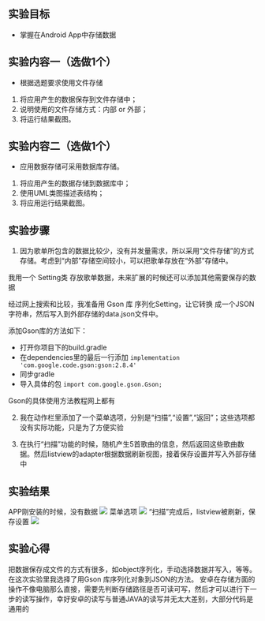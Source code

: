 ## 实验目标
* 掌握在Android App中存储数据
## 实验内容一（选做1个）
* 根据选题要求使用文件存储

1. 将应用产生的数据保存到文件存储中；
2. 说明使用的文件存储方式：内部 or 外部；
3. 将运行结果截图。

## 实验内容二（选做1个）
* 应用数据存储可采用数据库存储。

1. 将应用产生的数据存储到数据库中；
2. 使用UML类图描述表结构；
3. 将应用运行结果截图。

## 实验步骤

1. 因为歌单所包含的数据比较少，没有并发量需求，所以采用“文件存储”的方式存储。考虑到“内部”存储空间较小，可以把歌单存放在“外部”存储中。

我用一个 Setting类 存放歌单数据，未来扩展的时候还可以添加其他需要保存的数据

经过网上搜索和比较，我准备用 Gson 库 序列化Setting，让它转换 成一个JSON字符串，然后写入到外部存储的data.json文件中。

添加Gson库的方法如下：

* 打开你项目下的build.gradle
* 在dependencies里的最后一行添加 `implementation 'com.google.code.gson:gson:2.8.4'`
* 同步gradle
* 导入具体的包 `import com.google.gson.Gson;`

Gson的具体使用方法教程网上都有

2. 我在动作栏里添加了一个菜单选项，分别是“扫描”,“设置”,“返回”；这些选项都没有实际功能，只是为了方便实验

3. 在执行“扫描”功能的时候，随机产生5首歌曲的信息，然后返回这些歌曲数据。然后listview的adapter根据数据刷新视图，接着保存设置并写入外部存储中

## 实验结果
APP刚安装的时候，没有数据
![](https://github.com/harytfw/android-labs-2018/blob/master/soft1614080902427/Screenshot_1526454044.png)
菜单选项
![](https://github.com/harytfw/android-labs-2018/blob/master/soft1614080902427/Screenshot_1526454716.png)
“扫描”完成后，listview被刷新，保存设置
![](https://github.com/harytfw/android-labs-2018/blob/master/soft1614080902427/Screenshot_1526454721.png)

## 实验心得
把数据保存成文件的方式有很多，如object序列化，手动选择数据并写入，等等。在这次实验里我选择了用Gson 库序列化对象到JSON的方法。
安卓在存储方面的操作不像电脑那么直接，需要先判断存储路径是否可读可写，然后才可以进行下一步的读写操作，幸好安卓的读写与普通JAVA的读写并无太大差别，大部分代码是通用的



